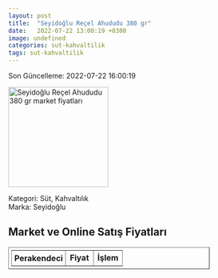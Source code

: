 ```yaml
---
layout: post
title:  "Seyidoğlu Reçel Ahududu 380 gr"
date:   2022-07-22 13:00:19 +0300
image: undefined
categories: sut-kahvaltilik
tags: sut-kahvaltilik
---
```


Son Güncelleme: 2022-07-22 16:00:19

<img src="undefined" width="200" alt="Seyidoğlu Reçel Ahududu 380 gr market fiyatları" />

Kategori: Süt, Kahvaltılık
<br />
Marka: Seyidoğlu

<h2>Market ve Online Satış Fiyatları</h2>

<table border="1" style="padding: 5px;width:80%;">
  <tr>
    <td style="padding: 5px;"><strong>Perakendeci</strong></td>
    <td><strong>Fiyat</strong></td>
    <td><strong>İşlem</strong></td>
  </tr>
  
</table>
